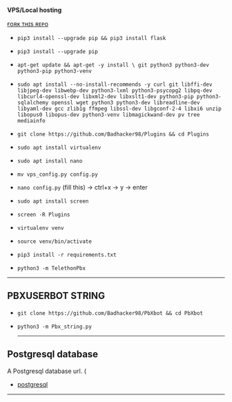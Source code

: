 **VPS/Local hosting**

[ ғᴏʀᴋ ᴛʜɪs ʀᴇᴘᴏ ](https://github.com/Badhacker98/Plugins/fork)

- `pip3 install --upgrade pip && pip3 install flask`

- `pip3 install --upgrade pip`

- `apt-get update && apt-get -y install \ git python3 python3-dev python3-pip python3-venv`

- `sudo apt install --no-install-recommends -y curl git libffi-dev libjpeg-dev libwebp-dev python3-lxml python3-psycopg2 libpq-dev libcurl4-openssl-dev libxml2-dev libxslt1-dev python3-pip python3-sqlalchemy openssl wget python3 python3-dev libreadline-dev libyaml-dev gcc zlib1g ffmpeg libssl-dev libgconf-2-4 libxi6 unzip libopus0 libopus-dev python3-venv libmagickwand-dev pv tree mediainfo`

- `git clone https://github.com/Badhacker98/Plugins && cd Plugins`

- `sudo apt install virtualenv`

- `sudo apt install nano`

- `mv vps_config.py config.py`

- `nano config.py` (fill this) -> ctrl+x -> y -> enter

- `sudo apt install screen`

- `screen -R Plugins`

- `virtualenv venv`

- `source venv/bin/activate`

- `pip3 install -r requirements.txt`

- `python3 -m TelethonPbx`
 
------

## PBXUSERBOT STRING

- `git clone https://github.com/Badhacker98/PbXbot && cd PbXbot`
- `python3 -m Pbx_string.py`

  ------

## Postgresql database 

A Postgresql database url. (
- [postgresql](https://www.elephantsql.com/)

 ------
